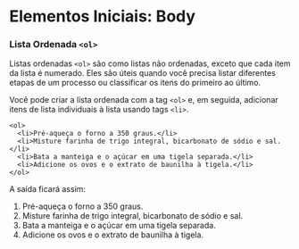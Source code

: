 # Elementos Iniciais: Body

### Lista Ordenada `<ol>`

Listas ordenadas `<ol>` são como listas não ordenadas, exceto que cada item da lista é numerado. Eles são úteis quando você precisa listar diferentes etapas de um processo ou classificar os itens do primeiro ao último.

Você pode criar a lista ordenada com a tag `<ol>` e, em seguida, adicionar itens de lista individuais à lista usando tags `<li>`.

```
<ol>
  <li>Pré-aqueça o forno a 350 graus.</li>
  <li>Misture farinha de trigo integral, bicarbonato de sódio e sal.</li>
  <li>Bata a manteiga e o açúcar em uma tigela separada.</li>
  <li>Adicione os ovos e o extrato de baunilha à tigela.</li>
</ol>
```

A saída ficará assim:

<ol>
  <li>Pré-aqueça o forno a 350 graus.</li>
  <li>Misture farinha de trigo integral, bicarbonato de sódio e sal.</li>
  <li>Bata a manteiga e o açúcar em uma tigela separada.</li>
  <li>Adicione os ovos e o extrato de baunilha à tigela.</li>
</ol>
